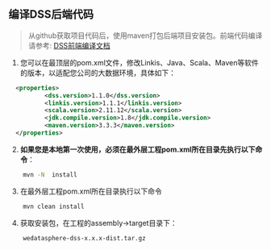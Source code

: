 ## 编译DSS后端代码

>从github获取项目代码后，使用maven打包后端项目安装包。前端代码编译请参考: [DSS前端编译文档](前端编译文档.md)

1. 您可以在最顶层的pom.xml文件，修改Linkis、Java、Scala、Maven等软件的版本，以适配您公司的大数据环境，具体如下：

```xml
  <properties>
          <dss.version>1.1.0</dss.version>
          <linkis.version>1.1.1</linkis.version>
          <scala.version>2.11.12</scala.version>
          <jdk.compile.version>1.8</jdk.compile.version>
          <maven.version>3.3.3</maven.version>
  </properties>

```

2. **如果您是本地第一次使用，必须在最外层工程pom.xml所在目录先执行以下命令**：

```bash
    mvn -N  install
```

3. 在最外层工程pom.xml所在目录执行以下命令

```bash
    mvn clean install
```



4. 获取安装包，在工程的assembly->target目录下：

```
    wedatasphere-dss-x.x.x-dist.tar.gz
```





